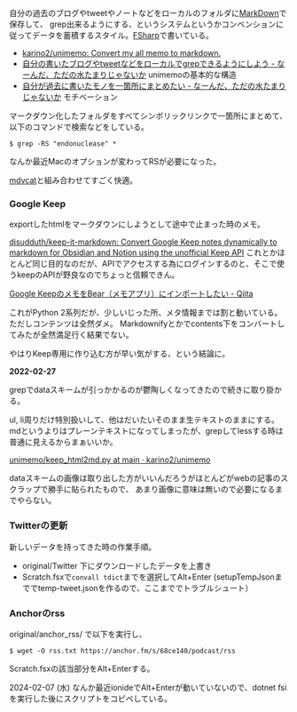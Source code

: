 自分の過去のブログやtweetやノートなどをローカルのフォルダに[MarkDown](MarkDown)で保存して、
grep出来るようにする、というシステムというかコンベンションに従ってデータを蓄積するスタイル。[FSharp](FSharp)で書いている。

- [karino2/unimemo: Convert my all memo to markdown.](https://github.com/karino2/unimemo)
- [自分の書いたブログやtweetなどをローカルでgrepできるようにしよう - なーんだ、ただの水たまりじゃないか](https://karino2.github.io/2021/01/30/unimemo.html) unimemoの基本的な構造
- [自分が過去に書いたモノを一箇所にまとめたい - なーんだ、ただの水たまりじゃないか](https://karino2.github.io/2021/01/22/logging.html) モチベーション

マークダウン化したフォルダをすべてシンボリックリンクで一箇所にまとめて、以下のコマンドで検索などをしている。

```
$ grep -RS "endonuclease" *
```

なんか最近Macのオプションが変わってRSが必要になった。

[mdvcat](mdvcat)と組み合わせてすごく快適。


### Google Keep

exportしたhtmlをマークダウンにしようとして途中で止まった時のメモ。

[djsudduth/keep-it-markdown: Convert Google Keep notes dynamically to markdown for Obsidian and Notion using the unofficial Keep API](https://github.com/djsudduth/keep-it-markdown) これとかほとんど同じ目的なのだが、APIでアクセスする為にログインするのと、そこで使うkeepのAPIが野良なのでちょっと信頼できん。

[Google KeepのメモをBear（メモアプリ）にインポートしたい - Qiita](https://qiita.com/naoya_t/items/1933a0df3a7b308a0942)

これがPython 2系列だが、少しいじった所、メタ情報までは割と動いている。ただしコンテンツは全然ダメ。
Markdownifyとかでcontents下をコンバートしてみたが全然満足行く結果でない。

やはりKeep専用に作り込む方が早い気がする、という結論に。

**2022-02-27**

grepでdataスキームが引っかかるのが鬱陶しくなってきたので続きに取り掛かる。

ul, li周りだけ特別扱いして、他はだいたいそのまま生テキストのままにする。
mdというよりはプレーンテキストになってしまったが、grepしてlessする時は普通に見えるからまぁいいか。

[unimemo/keep_html2md.py at main · karino2/unimemo](https://github.com/karino2/unimemo/blob/main/keep_html2md.py)

dataスキームの画像は取り出した方がいいんだろうがほとんどがwebの記事のスクラップで勝手に貼られたもので、
あまり画像に意味は無いので必要になるまでやらない。

### Twitterの更新

新しいデータを持ってきた時の作業手順。

- original/Twitter 下にダウンロードしたデータを上書き
- Scratch.fsxで`convall tdict`までを選択してAlt+Enter (setupTempJsonまででtemp-tweet.jsonを作るので、ここまででトラブルシュート）

### Anchorのrss

original/anchor_rss/ で以下を実行し、

```
$ wget -O rss.txt https://anchor.fm/s/68ce140/podcast/rss
```

Scratch.fsxの該当部分をAlt+Enterする。

2024-02-07 (水)  なんか最近ionideでAlt+Enterが動いていないので、dotnet fsiを実行した後にスクリプトをコピペしている。
